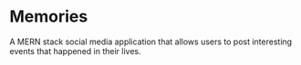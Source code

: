 # Memories

A MERN stack social media application that allows users to post interesting events that happened in their lives.
